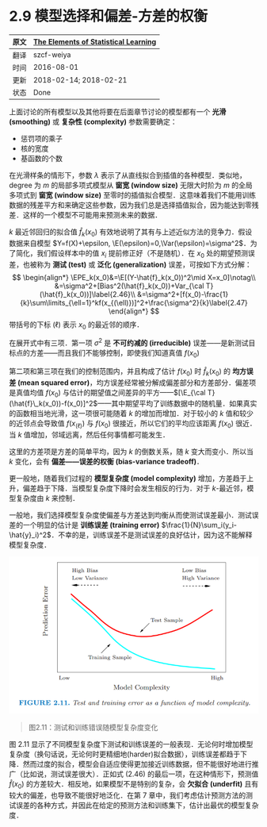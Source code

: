 # 2.9 模型选择和偏差-方差的权衡

原文     | [The Elements of Statistical Learning](https://web.stanford.edu/~hastie/ElemStatLearn/printings/ESLII_print12.pdf#page=56)
      ---|---
翻译     | szcf-weiya
时间     | 2016-08-01
更新 | 2018-02-14; 2018-02-21
状态 | Done

上面讨论的所有模型以及其他将要在后面章节讨论的模型都有一个 **光滑 (smoothing)** 或 **复杂性 (complexity)** 参数需要确定：

- 惩罚项的乘子
- 核的宽度
- 基函数的个数

在光滑样条的情形下，参数 $\lambda$ 表示了从直线拟合到插值的各种模型．类似地，degree 为 $m$ 的局部多项式模型从 **窗宽 (window size)** 无限大时阶为 $m$ 的全局多项式到 **窗宽 (window size)** 至零时的插值拟合模型．这意味着我们不能用训练数据的残差平方和来确定这些参数，因为我们总是选择插值拟合，因为能达到零残差．这样的一个模型不可能用来预测未来的数据．

$k$ 最近邻回归的拟合值 $\hat{f}_k(x_0)$ 有效地说明了其有与上述近似方法的竞争力．假设数据来自模型 $Y=f(X)+\epsilon, \E(\epsilon)=0,\Var(\epsilon)=\sigma^2$．为了简化，我们假设样本中的值 $x_i$ 提前修正好（不是随机）．在 $x_0$ 处的期望预测误差，也被称为 **测试 (test)** 或 **泛化 (generalization)** 误差，可按如下方式分解：
$$
\begin{align*}
\EPE_k(x_0)&=\E[(Y-\hat{f}_k(x_0))^2\mid X=x_0]\notag\\
&=\sigma^2+[Bias^2(\hat{f}_k(x_0))+Var_{\cal T}(\hat{f}_k(x_0))]\label{2.46}\\
&=\sigma^2+[f(x_0)-\frac{1}{k}\sum\limits_{\ell=1}^kf(x_{(\ell)})]^2+\frac{\sigma^2}{k}\label{2.47}
\end{align*}
$$
带括号的下标 $(\ell)$ 表示 $x_0$ 的最近邻的顺序．

在展开式中有三项．第一项 $\sigma^2$ 是 **不可约减的 (irreducible)** 误差——是新测试目标点的方差——而且我们不能够控制，即使我们知道真值 $f(x_0)$

第二项和第三项在我们的控制范围内，并且构成了估计 $f(x_0)$ 时 $\hat f_k(x_0)$ 的 **均方误差 (mean squared error)**，均方误差经常被分解成偏差部分和方差部分．偏差项是真值均值 $f(x_0)$ 与估计的期望值之间差异的平方——$[\E_{\cal T}(\hat{f}\_k(x_0))-f(x_0)]^2$——其中期望平均了训练数据中的随机量．如果真实的函数相当地光滑，这一项很可能随着 $k$ 的增加而增加．对于较小的 $k$ 值和较少的近邻点会导致值 $f(x_{(\ell)})$ 与 $f(x_0)$ 很接近，所以它们的平均应该距离 $f(x_0)$ 很近．当 $k$ 值增加，邻域远离，然后任何事情都可能发生．

这里的方差项是方差的简单平均，因为 $k$ 的倒数关系，随 $k$ 变大而变小．所以当 $k$ 变化，会有 **偏差——误差的权衡 (bias-variance tradeoff)**．

更一般地，随着我们过程的 **模型复杂度 (model complexity)** 增加，方差趋于上升，偏差趋于下降．当模型复杂度下降时会发生相反的行为．对于 $k$-最近邻，模型复杂度由 $k$ 来控制．

一般地，我们选择模型复杂度使偏差与方差达到均衡从而使测试误差最小．测试误差的一个明显的估计是 **训练误差 (training error)** $\frac{1}{N}\sum_i(y_i-\hat{y}_i)^2$．不幸的是，训练误差不是测试误差的良好估计，因为这不能解释模型复杂度．

![](../img/02/fig2.11.png)

> 图2.11：测试和训练错误随模型复杂度变化

图 2.11 显示了不同模型复杂度下测试和训练误差的一般表现．无论何时增加模型复杂度（换句话说，无论何时更精细地(harder)拟合数据），训练误差都趋于下降．然而过度的拟合，模型会自适应使得更加接近训练数据，但不能很好地进行推广（比如说，测试误差很大）．正如式 (2.46) 的最后一项，在这种情形下，预测值 $\hat{f}(x_0)$ 的方差较大．相反地，如果模型不是特别的复杂，会 **欠拟合 (underfit)** 且有较大的偏差，也导致不能很好地泛化．在第 7 章中，我们考虑估计预测方法的测试误差的各种方式，并因此在给定的预测方法和训练集下，估计出最优的模型复杂度．
